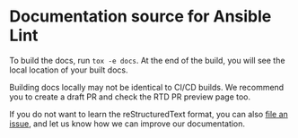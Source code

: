 # Documentation source for Ansible Lint

To build the docs, run `tox -e docs`. At the end of the build, you will
see the local location of your built docs.

Building docs locally may not be identical to CI/CD builds. We recommend
you to create a draft PR and check the RTD PR preview page too.

If you do not want to learn the reStructuredText format, you can also [file an issue](https://github.com/ansible/ansible-lint/issues), and let us know how we can improve our documentation.
